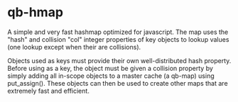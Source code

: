 # qb-hmap

A simple and very fast hashmap optimized for javascript.  The map uses the 
"hash" and collision "col" integer properties of key objects to lookup values (one lookup except
when their are collisions).

Objects used as keys must provide their own well-distributed hash property.  Before using
as a key, the object must be given a collision property by simply adding
all in-scope objects to a master cache (a qb-map) using put_assign().  These objects can then 
be used to create other maps that are extremely fast and efficient. 
 

